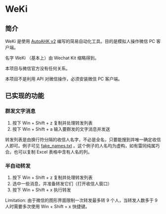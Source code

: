 # WeKi
## 简介
WeKi 是使用 [AutoAHK v2](https://www.autohotkey.com/) 编写的简易自动化工具。目的是模拟人操作微信 PC 客户端。

名字 WeKi （基本上）由 Wechat Kit 缩略得到。

本项目与微信官方没有任何关系。

本项目不是利用 API 对微信操作，必须安装微信 PC 客户端。

## 已实现的功能
### 群发文字消息
1. 按下 Win + Shift + z 复制并处理转发列表
2. 按下 Win + Shift + a 输入要群发的文字消息并发送

转发列表是由换行符分隔的收信人名字，不必是全名，只要能搜到并唯一确定收信人即可。例子可见 [fake_names.txt](wechat_multi-forward_assets\fake_names.txt) 。这个例子的人名均为虚构，如有雷同纯属巧合。也可以复制 Excel 表格中含有人名的列。

### 半自动转发
1. 按下 Win + Shift + z 复制并处理转发列表
2. 选中一些消息，并准备转发它们（打开收信人窗口）
3. 按下 Win + Shift + x 执行转发

Limitation: 由于微信的图形界面限制一次转发最多转 9 个人，当转发人数多于 9 人时需要多次使用 Win + Shift + x 快捷键。
